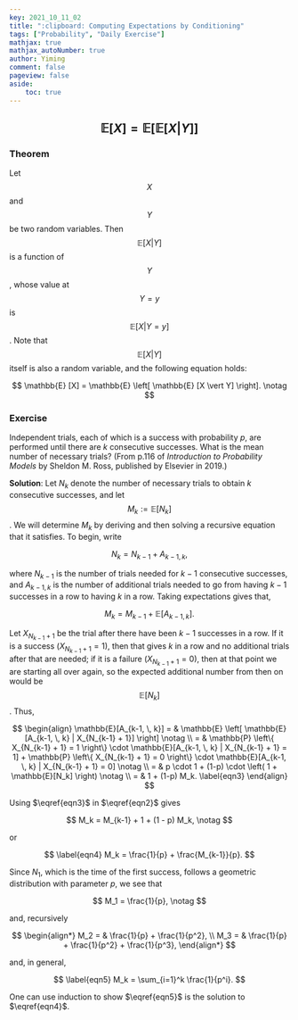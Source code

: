 ```yaml
---
key: 2021_10_11_02
title: ":clipboard: Computing Expectations by Conditioning"
tags: ["Probability", "Daily Exercise"]
mathjax: true
mathjax_autoNumber: true
author: Yiming
comment: false
pageview: false
aside:
    toc: true
---
```


## $$\mathbb{E} [X] = \mathbb{E} \left[ \mathbb{E} [X | Y] \right]$$

### Theorem

Let $$X$$ and $$Y$$ be two random variables. Then $$\mathbb{E} [X \vert Y]$$ is a function of $$Y$$, whose value at $$Y = y$$ is $$\mathbb{E} [X \vert Y = y]$$. Note that $$\mathbb{E} [X \vert Y]$$ itself is also a random variable, and the following equation holds:

$$
\mathbb{E} [X] = \mathbb{E} \left[ \mathbb{E} [X \vert Y] \right]. \notag
$$

### Exercise

Independent trials, each of which is a success with probability $p$, are performed until there are $k$ consecutive successes. What is the mean number of necessary trials? (From p.116 of *Introduction to Probability Models* by Sheldon M. Ross, published by Elsevier in 2019.)

**Solution**: Let $N_k$ denote the number of necessary trials to obtain $k$ consecutive successes, and let $$M_k := \mathbb{E}[N_k]$$. We will determine $M_k$ by deriving and then solving a recursive equation that it satisfies. To begin, write

$$
\label{eqn1}
N_k = N_{k-1} + A_{k-1, \, k},
$$

where $N_{k-1}$ is the number of trials needed for $k-1$ consecutive successes, and $A_{k-1, \, k}$ is the number of additional trials needed to go from having $k-1$ successes in a row to having $k$ in a row. Taking expectations gives that,

$$
\label{eqn2}
M_k = M_{k-1} + \mathbb{E} [A_{k-1, \, k}].
$$

Let $X_{N_{k-1} + 1}$ be the trial after there have been $k-1$ successes in a row. If it is a success ($X_{N_{k-1} + 1}=1$), then that gives $k$ in a row and no additional trials after that are needed; if it is a failure ($X_{N_{k-1} + 1}=0$), then at that point we are starting all over again, so the expected additional number from then on would be $$\mathbb{E}[N_k]$$. Thus,

$$
\begin{align}
\mathbb{E}[A_{k-1, \, k}] = & \mathbb{E} \left[ \mathbb{E}[A_{k-1, \, k} | X_{N_{k-1} + 1}]  \right] \notag \\
= & \mathbb{P} \left\{ X_{N_{k-1} + 1} = 1 \right\} \cdot \mathbb{E}[A_{k-1, \, k} | X_{N_{k-1} + 1} = 1] + \mathbb{P} \left\{ X_{N_{k-1} + 1} = 0 \right\} \cdot \mathbb{E}[A_{k-1, \, k} | X_{N_{k-1} + 1} = 0] \notag \\
= & p \cdot 1 + (1-p) \cdot \left( 1 + \mathbb{E}[N_k] \right) \notag \\
= & 1 + (1-p) M_k. \label{eqn3}
\end{align}
$$

Using $\eqref{eqn3}$ in $\eqref{eqn2}$ gives

$$
M_k = M_{k-1} + 1 + (1 - p) M_k, \notag
$$

or

$$
\label{eqn4}
M_k = \frac{1}{p} + \frac{M_{k-1}}{p}.
$$

Since $N_1$, which is the time of the first success, follows a geometric distribution with parameter $p$, we see that

$$
M_1 = \frac{1}{p}, \notag
$$

and, recursively

$$
\begin{align*}
M_2 = & \frac{1}{p} + \frac{1}{p^2}, \\
M_3 = & \frac{1}{p} + \frac{1}{p^2} + \frac{1}{p^3},
\end{align*}
$$

and, in general,

$$
\label{eqn5}
M_k = \sum_{i=1}^k \frac{1}{p^i}.
$$

One can use induction to show $\eqref{eqn5}$ is the solution to $\eqref{eqn4}$.
